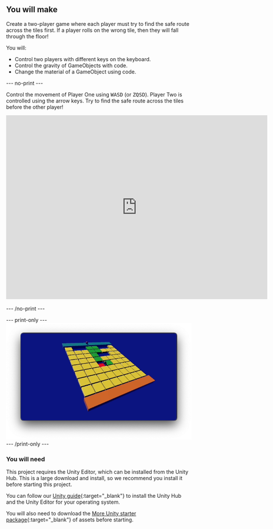 ## You will make

Create a two-player game where each player must try to find the safe route across the tiles first. If a player rolls on the wrong tile, then they will fall through the floor!

You will:

+ Control two players with different keys on the keyboard.
+ Control the gravity of GameObjects with code.
+ Change the material of a GameObject using code.

--- no-print ---

Control the movement of Player One using <kbd>WASD</kbd> (or <kbd>ZQSD</kbd>). Player Two is controlled using the arrow keys. Try to find the safe route across the tiles before the other player!  

<iframe allowtransparency="true" width="710" height="500" scrolling = "no" src="https://raspberrypilearning.github.io/unity-webgl/DontFallThrough" frameborder="0"></iframe>

--- /no-print ---

--- print-only ---
![Output of the complete project showing a 3D grid with yellow and green coloured tiles. There are missing tiles falling through the grid floor](images/showcase_static.png)
--- /print-only ---

### You will need

This project requires the Unity Editor, which can be installed from the Unity Hub. This is a large download and install, so we recommend you install it before starting this project.

You can follow our [Unity guide](https://projects.raspberrypi.org/en/projects/unity-guide){:target="_blank"} to install the Unity Hub and the Unity Editor for your operating system.

You will also need to download the [More Unity starter package](https://rpf.io/p/en/rainbow-run-go){:target="_blank"} of assets before starting.
